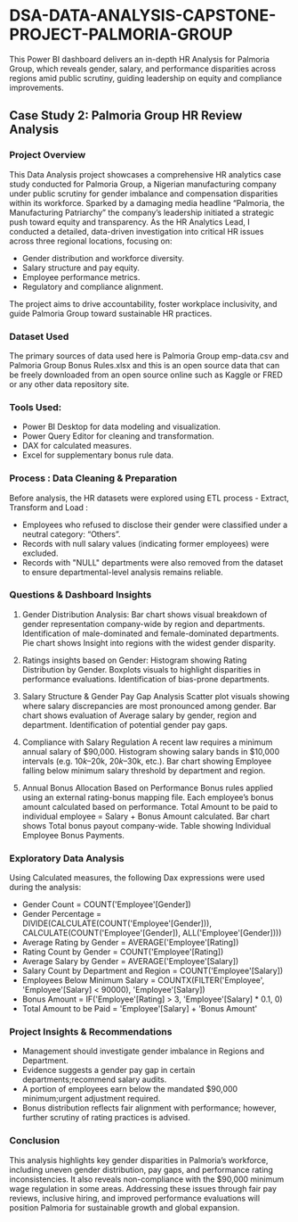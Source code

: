 # DSA-DATA-ANALYSIS-CAPSTONE-PROJECT-PALMORIA-GROUP
This Power BI dashboard delivers an in-depth HR Analysis for Palmoria Group, which reveals gender, salary, and performance disparities across regions amid public scrutiny, guiding leadership on equity and compliance improvements.

## Case Study 2: Palmoria Group HR Review Analysis 

### Project Overview
This Data Analysis project showcases a comprehensive HR analytics case study conducted for Palmoria Group, a Nigerian manufacturing company under public scrutiny for gender imbalance and compensation disparities within its workforce. Sparked by a damaging media headline “Palmoria, the Manufacturing Patriarchy” the company’s leadership initiated a strategic push toward equity and transparency.
As the HR Analytics Lead, I conducted a detailed, data-driven investigation into critical HR issues across three regional locations, focusing on:
 - Gender distribution and workforce diversity.
 - Salary structure and pay equity.
 -  Employee performance metrics.
 - Regulatory and compliance alignment.

The project aims to drive accountability, foster workplace inclusivity, and guide Palmoria Group toward sustainable HR practices.

### Dataset Used
The primary sources of data used here is Palmoria  Group emp-data.csv and Palmoria Group Bonus Rules.xlsx and this is an open source data that can be freely downloaded from an open source online such as Kaggle or FRED or any other data repository site.

### Tools Used:
- Power BI Desktop for data modeling and visualization.
- Power Query Editor for cleaning and transformation.
- DAX for calculated measures.
- Excel for supplementary bonus rule data.

### Process : Data Cleaning & Preparation
Before analysis, the HR datasets were explored using ETL process - Extract, Transform and Load :
- Employees who refused to disclose their gender were classified under a neutral category: “Others”.
- Records with null salary values (indicating former employees) were excluded.
- Records with "NULL" departments were also removed from the dataset to ensure departmental-level analysis remains reliable.

### Questions & Dashboard Insights
 1. Gender Distribution Analysis:
Bar chart shows visual breakdown of gender representation company-wide by region and departments.
Identification of male-dominated and female-dominated departments.
Pie chart shows Insight into regions with the widest gender disparity.

 2. Ratings insights based on Gender:
Histogram showing Rating Distribution by Gender.
Boxplots visuals to highlight disparities in performance evaluations.
Identification of bias-prone departments.

 3. Salary Structure & Gender Pay Gap Analysis
Scatter plot visuals showing where salary discrepancies are most pronounced among gender.
Bar chart shows evaluation of Average salary by gender, region and department.
Identification of potential gender pay gaps.

 4. Compliance with Salary Regulation
A recent law requires a minimum annual salary of $90,000.
Histogram showing salary bands in $10,000 intervals (e.g. $10k–$20k, $20k–$30k, etc.).
Bar chart showing Employee falling below minimum salary threshold by department and region.

 5. Annual Bonus Allocation Based on Performance
Bonus rules applied using an external rating-bonus mapping file.
Each employee’s bonus amount calculated based on performance.
Total Amount to be paid to individual employee = Salary +  Bonus Amount calculated.
Bar chart shows Total bonus payout company-wide.
Table showing Individual Employee Bonus Payments.

### Exploratory Data Analysis
Using Calculated measures, the following Dax expressions were used during the analysis:
- Gender Count = COUNT('Employee'[Gender])
- Gender Percentage = DIVIDE(CALCULATE(COUNT('Employee'[Gender])), CALCULATE(COUNT('Employee'[Gender]), ALL('Employee'[Gender])))
- Average Rating by Gender = AVERAGE('Employee'[Rating])
- Rating Count by Gender = COUNT('Employee'[Rating])
- Average Salary by Gender = AVERAGE('Employee'[Salary])
- Salary Count by Department and Region = COUNT('Employee'[Salary])
- Employees Below Minimum Salary = COUNTX(FILTER('Employee', 'Employee'[Salary] < 90000), 'Employee'[Salary])
- Bonus Amount = IF('Employee'[Rating] > 3, 'Employee'[Salary] * 0.1, 0)
- Total Amount to be Paid = 'Employee'[Salary] + 'Bonus Amount'
  

### Project Insights & Recommendations
- Management should investigate gender imbalance in Regions and Department.
- Evidence suggests a gender pay gap in certain departments;recommend salary audits.
- A portion of employees earn below the mandated $90,000 minimum;urgent adjustment required.
- Bonus distribution reflects fair alignment with performance; however, further scrutiny of rating practices is advised.

### Conclusion
 This analysis highlights key gender disparities in Palmoria’s workforce, including uneven gender distribution, pay gaps, and performance rating inconsistencies. It also reveals non-compliance with the $90,000 minimum wage regulation in some areas. Addressing these issues through fair pay reviews, inclusive hiring, and improved performance evaluations will position Palmoria for sustainable growth and global expansion.


